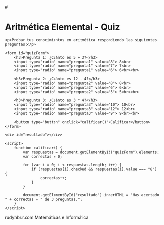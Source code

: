 #<!DOCTYPE html>
<html lang="es">
<head>
    <meta charset="UTF-8">
    <meta name="viewport" content="width=device-width, initial-scale=1.0">
    <title>Aritmética Elemental - Quiz</title>
</head>
<body>
    <h1>Aritmética Elemental - Quiz</h1>

    <p>Probar tus conocimientos en aritmética respondiendo las siguientes preguntas:</p>

    <form id="quizForm">
        <h3>Pregunta 1: ¿Cuánto es 5 + 3?</h3>
        <input type="radio" name="pregunta1" value="8"> 8<br>
        <input type="radio" name="pregunta1" value="7"> 7<br>
        <input type="radio" name="pregunta1" value="6"> 6<br><br>

        <h3>Pregunta 2: ¿Cuánto es 12 - 4?</h3>
        <input type="radio" name="pregunta2" value="8"> 8<br>
        <input type="radio" name="pregunta2" value="6"> 6<br>
        <input type="radio" name="pregunta2" value="5"> 5<br><br>

        <h3>Pregunta 3: ¿Cuánto es 3 * 4?</h3>
        <input type="radio" name="pregunta3" value="10"> 10<br>
        <input type="radio" name="pregunta3" value="12"> 12<br>
        <input type="radio" name="pregunta3" value="9"> 9<br><br>

        <button type="button" onclick="calificar()">Calificar</button>
    </form>

    <div id="resultado"></div>

    <script>
        function calificar() {
            var respuestas = document.getElementById("quizForm").elements;
            var correctas = 0;

            for (var i = 0; i < respuestas.length; i++) {
                if (respuestas[i].checked && respuestas[i].value === "8") {
                    correctas++;
                }
            }

            document.getElementById("resultado").innerHTML = "Has acertado " + correctas + " de 3 preguntas.";
        }
    </script>
</body>
</html> rudyhbr.r.com
Matemáticas e Informática 
